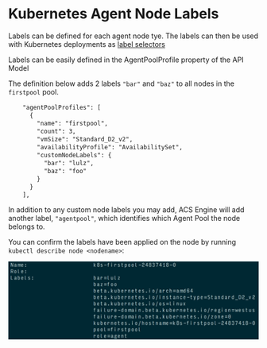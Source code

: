 # Kubernetes Agent Node Labels

Labels can be defined for each agent node tye.
The labels can then be used with Kubernetes deployments as [label selectors](https://kubernetes.io/docs/concepts/overview/working-with-objects/labels/#label-selectors)

Labels can be easily defined in the AgentPoolProfile property of the API Model

The definition below adds 2 labels `"bar"` and `"baz"` to all nodes in the `firstpool` pool.

```
    "agentPoolProfiles": [
      {
        "name": "firstpool",
        "count": 3,
        "vmSize": "Standard_D2_v2",
        "availabilityProfile": "AvailabilitySet",
        "customNodeLabels": {
          "bar": "lulz",
          "baz": "foo"
        }
      }
    ],
```

In addition to any custom node labels you may add, ACS Engine will add another label, `"agentpool"`, which identifies which Agent Pool the node belongs to.

You can confirm the labels have been applied on the node by running `kubectl describe node <nodename>`:

![Node Labels](images/kubernetesnodelabels.png)